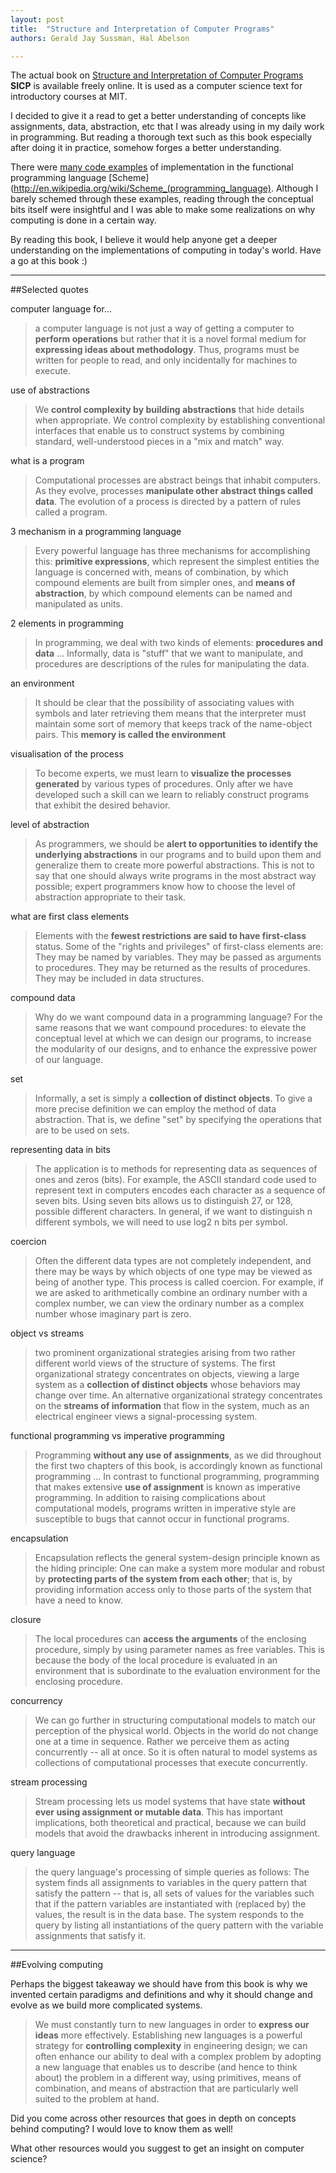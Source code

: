 ```yaml
---
layout: post
title:  "Structure and Interpretation of Computer Programs"
authors: Gerald Jay Sussman, Hal Abelson

---
```


The actual book on [Structure and Interpretation of Computer Programs](http://mitpress.mit.edu/sicp/) **SICP** is available freely online. It is used as a computer science text for introductory courses at MIT.

I decided to give it a read to get a better understanding of concepts like assignments, data, abstraction, etc that I was already using in my daily work in programming. But reading a thorough text such as this book especially after doing it in practice, somehow forges a better understanding.

There were [many code examples](http://mitpress.mit.edu/sicp/code/index.html) of implementation in the functional programming language [Scheme](http://en.wikipedia.org/wiki/Scheme_(programming_language). Although I barely schemed through these examples, reading through the conceptual bits itself were insightful and I was able to make some realizations on why computing is done in a certain way.

By reading this book, I believe it would help anyone get a deeper understanding on the implementations of computing in today's world. Have a go at this book :)
___

##Selected quotes

computer language for...

> a computer language is not just a way of getting a computer to **perform operations** but rather that it is a novel formal medium for **expressing ideas about methodology**. Thus, programs must be written for people to read, and only incidentally for machines to execute.

use of abstractions

> We **control complexity by building abstractions** that hide details when appropriate. We control complexity by establishing conventional interfaces that enable us to construct systems by combining standard, well-understood pieces in a "mix and match" way.

what is a program

> Computational processes are abstract beings that inhabit computers. As they evolve, processes **manipulate other abstract things called data**. The evolution of a process is directed by a pattern of rules called a program.

3 mechanism in a programming language

> Every powerful language has three mechanisms for accomplishing this: **primitive expressions**, which represent the simplest entities the language is concerned with, means of combination, by which compound elements are built from simpler ones, and **means of abstraction**, by which compound elements can be named and manipulated as units.

2 elements in programming

> In programming, we deal with two kinds of elements: **procedures and data** ... Informally, data is "stuff" that we want to manipulate, and procedures are descriptions of the rules for manipulating the data.

an environment

> It should be clear that the possibility of associating values with symbols and later retrieving them means that the interpreter must maintain some sort of memory that keeps track of the name-object pairs. This **memory is called the environment**

visualisation of the process

> To become experts, we must learn to **visualize the processes generated** by various types of procedures. Only after we have developed such a skill can we learn to reliably construct programs that exhibit the desired behavior.

level of abstraction

> As programmers, we should be **alert to opportunities to identify the underlying abstractions** in our programs and to build upon them and generalize them to create more powerful abstractions. This is not to say that one should always write programs in the most abstract way possible; expert programmers know how to choose the level of abstraction appropriate to their task.

what are first class elements

> Elements with the **fewest restrictions are said to have first-class** status. Some of the "rights and privileges" of first-class elements are: They may be named by variables. They may be passed as arguments to procedures. They may be returned as the results of procedures. They may be included in data structures.

compound data

> Why do we want compound data in a programming language? For the same reasons that we want compound procedures: to elevate the conceptual level at which we can design our programs, to increase the modularity of our designs, and to enhance the expressive power of our language.

set

> Informally, a set is simply a **collection of distinct objects**. To give a more precise definition we can employ the method of data abstraction. That is, we define "set" by specifying the operations that are to be used on sets.

representing data in bits

> The application is to methods for representing data as sequences of ones and zeros (bits). For example, the ASCII standard code used to represent text in computers encodes each character as a sequence of seven bits. Using seven bits allows us to distinguish 27, or 128, possible different characters. In general, if we want to distinguish n different symbols, we will need to use log2 n bits per symbol.

coercion

> Often the different data types are not completely independent, and there may be ways by which objects of one type may be viewed as being of another type. This process is called coercion. For example, if we are asked to arithmetically combine an ordinary number with a complex number, we can view the ordinary number as a complex number whose imaginary part is zero.

object vs streams

> two prominent organizational strategies arising from two rather different world views of the structure of systems. The first organizational strategy concentrates on objects, viewing a large system as a **collection of distinct objects** whose behaviors may change over time. An alternative organizational strategy concentrates on the **streams of information** that flow in the system, much as an electrical engineer views a signal-processing system.

functional programming vs imperative programming

> Programming **without any use of assignments**, as we did throughout the first two chapters of this book, is accordingly known as functional programming ... In contrast to functional programming, programming that makes extensive **use of assignment** is known as imperative programming. In addition to raising complications about computational models, programs written in imperative style are susceptible to bugs that cannot occur in functional programs.

encapsulation

> Encapsulation reflects the general system-design principle known as the hiding principle: One can make a system more modular and robust by **protecting parts of the system from each other**; that is, by providing information access only to those parts of the system that have a need to know.

closure

> The local procedures can **access the arguments** of the enclosing procedure, simply by using parameter names as free variables. This is because the body of the local procedure is evaluated in an environment that is subordinate to the evaluation environment for the enclosing procedure.

concurrency

> We can go further in structuring computational models to match our perception of the physical world. Objects in the world do not change one at a time in sequence. Rather we perceive them as acting concurrently -- all at once. So it is often natural to model systems as collections of computational processes that execute concurrently.

stream processing

> Stream processing lets us model systems that have state **without ever using assignment or mutable data**. This has important implications, both theoretical and practical, because we can build models that avoid the drawbacks inherent in introducing assignment.

query language

> the query language's processing of simple queries as follows: The system finds all assignments to variables in the query pattern that satisfy the pattern -- that is, all sets of values for the variables such that if the pattern variables are instantiated with (replaced by) the values, the result is in the data base. The system responds to the query by listing all instantiations of the query pattern with the variable assignments that satisfy it.

___

##Evolving computing

Perhaps the biggest takeaway we should have from this book is why we invented certain paradigms and definitions and why it should change and evolve as we build more complicated systems.

> We must constantly turn to new languages in order to **express our ideas** more effectively. Establishing new languages is a powerful strategy for **controlling complexity** in engineering design; we can often enhance our ability to deal with a complex problem by adopting a new language that enables us to describe (and hence to think about) the problem in a different way, using primitives, means of combination, and means of abstraction that are particularly well suited to the problem at hand.

Did you come across other resources that goes in depth on concepts behind computing? I would love to know them as well!

<p class="discussion">What other resources would you suggest to get an insight on computer science?</p>
